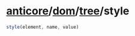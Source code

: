 # [anticore](../../../#reference)/[dom](../../#reference)/[tree](../#reference)/<a name="reference">style</a>

```js
style(element, name, value)
```